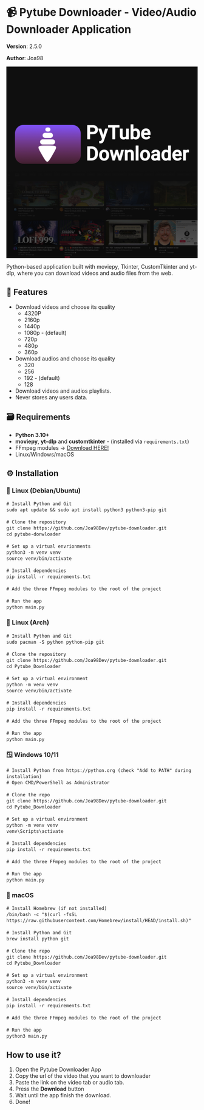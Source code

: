 # 📹 Pytube Downloader - Video/Audio Downloader Application

**Version**: 2.5.0

**Author**: Joa98

<img src="screenshots/Cover.png" align="center"/>


Python-based application built with moviepy, Tkinter, CustomTkinter and yt-dlp, where you can download videos and audio files from the web.

## 🚀 Features

* Download videos and choose its quality
    * 4320P 
    * 2160p 
    * 1440p   
    * 1080p - (default)
    * 720p
    * 480p
    * 360p
* Download audios and choose its quality
    * 320
    * 256
    * 192 - (default)
    * 128
* Download videos and audios playlists.
* Never stores any users data.

## 🗃️ Requirements

* **Python 3.10+**
* **moviepy**, **yt-dlp** and **customtkinter** - (installed via `requirements.txt`)
* FFmpeg modules -> [Download HERE!](https://www.gyan.dev/ffmpeg/builds/)
* Linux/Windows/macOS

## ⚙️ Installation

### 🐧 Linux (Debian/Ubuntu)

```
# Install Python and Git
sudo apt update && sudo apt install python3 python3-pip git

# Clone the repository
git clone https://github.com/Joa98Dev/pytube-downloader.git
cd pytube-donwloader

# Set up a virtual envrionments
python3 -m venv venv
source venv/bin/activate

# Install dependencies
pip install -r requirements.txt

# Add the three FFmpeg modules to the root of the project

# Run the app
python main.py
```

### 🐧 Linux (Arch)

```
# Install Python and Git
sudo pacman -S python python-pip git

# Clone the repository
git clone https://github.com/Joa98Dev/pytube-downloader.git
cd Pytube_Downloader

# Set up a virtual environment
python -m venv venv
source venv/bin/activate

# Install dependencies
pip install -r requirements.txt

# Add the three FFmpeg modules to the root of the project

# Run the app
python main.py
```

### 🪟 Windows 10/11

```
# Install Python from https://python.org (check "Add to PATH" during installation)
# Open CMD/PowerShell as Administrator

# Clone the repo
git clone https://github.com/Joa98Dev/pytube-downloader.git
cd Pytube_Downloader

# Set up a virtual environment
python -m venv venv
venv\Scripts\activate

# Install dependencies
pip install -r requirements.txt

# Add the three FFmpeg modules to the root of the project

# Run the app
python main.py
```

### 🍎 macOS

```
# Install Homebrew (if not installed)
/bin/bash -c "$(curl -fsSL https://raw.githubusercontent.com/Homebrew/install/HEAD/install.sh)"

# Install Python and Git
brew install python git

# Clone the repo
git clone https://github.com/Joa98Dev/pytube-downloader.git
cd Pytube_Downloader

# Set up a virtual environment
python3 -m venv venv
source venv/bin/activate

# Install dependencies
pip install -r requirements.txt

# Add the three FFmpeg modules to the root of the project

# Run the app
python3 main.py
```

## How to use it?

1. Open the Pytube Downloader App
2. Copy the url of the video that you want to downloader
3. Paste the link on the video tab or audio tab.
4. Press the **Download** button
5. Wait until the app finish the download.
6. Done!
